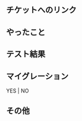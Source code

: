## チケットへのリンク
<!-- 関連するIssueのリンクを貼ってください。-->

## やったこと
<!-- このプルリクで何をしたのか記述してください。 -->

## テスト結果
<!-- テスト結果を載せてください -->

## マイグレーション
<!-- マイグレーションが発生する場合は記述してください-->
YES | NO

## その他
<!-- その他何か記述することがあればここに書いてください -->